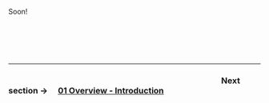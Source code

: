 Soon!

<br /><br /><br /><br />

---

### &emsp;&emsp;&emsp;&emsp;&emsp;&emsp;&emsp;&emsp;&emsp;&emsp;&emsp;&emsp;&emsp;&emsp;&emsp;&emsp;&emsp;&emsp;&emsp;&emsp;&emsp;&emsp;&emsp;&emsp;&emsp;&emsp;Next section → &emsp;[**01 Overview - Introduction**](Documentation/en/01%20Overview%20-%20Introduction.md)
